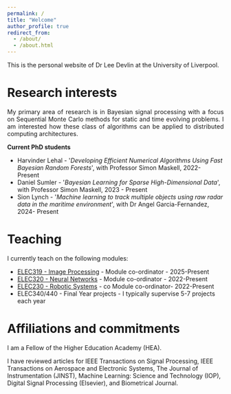 ```yaml
---
permalink: /
title: "Welcome"
author_profile: true
redirect_from: 
  - /about/
  - /about.html
---
```


This is the personal website of Dr Lee Devlin at the University of Liverpool. 

Research interests
======
<p align="justify"> My primary area of research is in Bayesian signal processing with a focus on Sequential Monte Carlo methods for static and time evolving problems. I am interested how these class of algorithms can be applied to distributed computing architectures. </p>

**Current PhD students**
* Harvinder Lehal - '_Developing Efficient Numerical Algorithms Using Fast Bayesian Random Forests_',  with Professor Simon Maskell, 2022- Present
* Daniel Sumler - '_Bayesian Learning for Sparse High-Dimensional Data_', with Professor Simon Maskell, 2023 - Present 
* Sion Lynch - '_Machine learning to track multiple objects using raw radar data in the maritime environment_', with Dr Angel Garcia-Fernandez, 2024- Present

Teaching
======
I currently teach on the following modules:
* [ELEC319 - Image Processing](https://tulip.liv.ac.uk/mods/student/ELEC319_202526.htm) - Module co-ordinator - 2025-Present
* [ELEC320 - Neural Networks](https://tulip.liv.ac.uk/mods/student/ELEC320_202526.htm) - Module co-ordinator - 2022-Present
* [ELEC230 - Robotic Systems](https://tulip.liv.ac.uk/mods/student/ELEC230_202526.htm) - co Module co-ordinator- 2022-Present
* ELEC340/440 - Final Year projects - I typically supervise 5-7 projects each year

Affiliations and commitments
======
I am a Fellow of the Higher Education Academy (HEA).

I have reviewed articles for IEEE Transactions on Signal Processing, IEEE Transactions on Aerospace and Electronic Systems, The Journal of Instrumentation (JINST), Machine Learning: Science and Technology (IOP), Digital Signal Processing (Elsevier), and Biometrical Journal.
